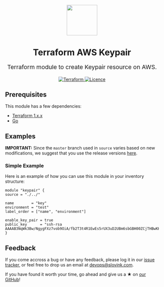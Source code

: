 
<p align="center"> <img src="https://user-images.githubusercontent.com/50652676/62349836-882fef80-b51e-11e9-99e3-7b974309c7e3.png" width="100" height="100"></p>


<h1 align="center">
    Terraform AWS Keypair
</h1>

<p align="center" style="font-size: 1.2rem;"> 
    Terraform module to create Keypair resource on AWS.
     </p>

<p align="center">

<a href="https://www.terraform.io">
  <img src="https://img.shields.io/badge/Terraform-v1.1.7-green" alt="Terraform">
</a>
<a href="LICENSE.md">
  <img src="https://img.shields.io/badge/License-APACHE-blue.svg" alt="Licence">
</a>






## Prerequisites

This module has a few dependencies:

- [Terraform 1.x.x](https://learn.hashicorp.com/terraform/getting-started/install.html)
- [Go](https://golang.org/doc/install)







## Examples


**IMPORTANT:** Since the `master` branch used in `source` varies based on new modifications, we suggest that you use the release versions [here](https://github.com/slovink/terraform-aws-keypair/releases).


### Simple Example
Here is an example of how you can use this module in your inventory structure:
  ```hcl
module "keypair" {
  source = "./../"

  name        = "key"
  environment = "test"
  label_order = ["name", "environment"]

  enable_key_pair = true
  public_key      = "ssh-rsa AAAAB3NqWk3Bw/NgygFXz7vob9OiA/fb2T3t4R1EwEs5rUX3uD2UBm6sbGBH00ZCjTHBwKHaGvKLk4c5gHX"
}
  ```



## Feedback
If you come accross a bug or have any feedback, please log it in our [issue tracker](https://github.com/slovink/terraform-aws-keypair/issues), or feel free to drop us an email at [devops@slovink.com](mailto:devops@slovink.com).

If you have found it worth your time, go ahead and give us a ★ on [our GitHub](https://github.com/slovink/terraform-aws-keypair)!